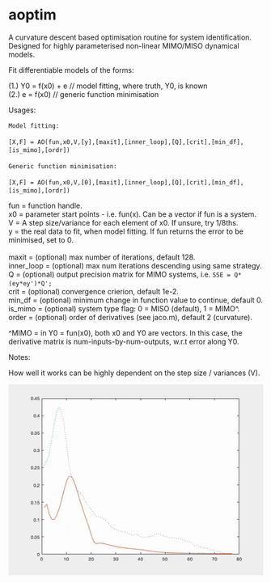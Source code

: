 # aoptim
A curvature descent based optimisation routine for system identification.<br/>
Designed for highly parameterised non-linear MIMO/MISO dynamical models.


Fit differentiable models of the forms:

(1.)    Y0 = f(x0) + e   // model fitting, where truth, Y0, is known <br/>
(2.)    e  = f(x0)         // generic function minimisation <br/>


Usages:<br/>
```
Model fitting:

[X,F] = AO(fun,x0,V,[y],[maxit],[inner_loop],[Q],[crit],[min_df],[is_mimo],[ordr])

Generic function minimisation:

[X,F] = AO(fun,x0,V,[0],[maxit],[inner_loop],[Q],[crit],[min_df],[is_mimo],[ordr])

```

fun = function handle.<br/>
x0  = parameter start points - i.e. fun(x). Can be a vector if fun is a system.<br/>
V   = A step size/variance for each element of x0. If unsure, try 1/8ths.<br/>
y   = the real data to fit, when model fitting. If fun returns the error to be minimised, set to 0.<br/>
<br/>
maxit = (optional) max number of iterations, default 128.<br/>
inner_loop = (optional) max num iterations descending using same strategy.<br/>
Q = (optional) output precision matrix for MIMO systems, i.e. ```SSE = Q*(ey*ey')*Q';```<br/>
crit = (optional) convergence crierion, default 1e-2.<br/>
min_df = (optional) minimum change in function value to continue, default 0.<br/>
is_mimo = (optional) system type flag: 0 = MISO (default), 1 = MIMO^. <br/>
order = (optional) order of derivatives (see jaco.m), default 2 (curvature).<br/>

^MIMO = in Y0 = fun(x0), both x0 and Y0 are vectors. In this case, the derivative matrix is num-inputs-by-num-outputs, w.r.t error along Y0. 

Notes:

How well it works can be highly dependent on the step size / variances (V).

![screenshot](AO_ModelOptimisation.gif)
